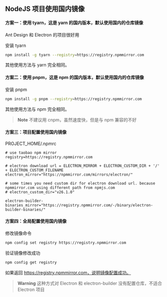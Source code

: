 ## NodeJS 项目使用国内镜像

#### 方案一：使用 tyarn，这是 yarn 的国内版本，默认使用国内的仓库镜像

Ant Design 和 Electron 的项目很好用

安装 tyarn

```bash
npm install -g tyarn --registry=https://registry.npmmirror.com
```

其他使用方法与 yarn 完全相同。

#### 方案二：使用 pnpm，这是 npm 的国内版本，默认使用国内的仓库镜像

安装 pnpm

```bash
npm install -g pnpm --registry=https://registry.npmmirror.com
```

其他使用方法与 npm 完全相同。

> **Note**
> 不建议用 cnpm，虽然速度快，但是与 npm 兼容的不好

#### 方案三：项目配置使用国内镜像

PROJECT_HOME/.npmrc

```properties
# use taobao npm mirror
registry=https://registry.npmmirror.com

# electron download url = ELECTRON_MIRROR + ELECTRON_CUSTOM_DIR + '/' + ELECTRON_CUSTOM_FILENAME
electron_mirror="https://npmmirror.com/mirrors/electron/"

# some times you need custom dir for electron download url. because npmmirror.com using different path from npmjs.com
# electron_custom_dir="v26.1.0"

electron-builder-binaries_mirror="https://registry.npmmirror.com/-/binary/electron-builder-binaries/"
```

#### 方案四：全局配置使用国内镜像

修改镜像命令

```bash
npm config set registry https://registry.npmmirror.com
```

验证镜像修改成功

```bash
npm config get registry
```

如果返回 https://registry.npmmirror.com，说明镜像配置成功。


> **Warning**
> 这种方式对 Electron 和 electron-builder 没有配置仓库，不适合 Electron 项目

